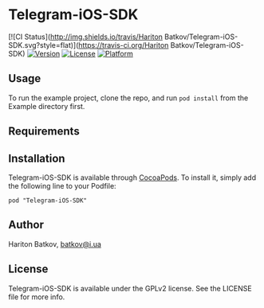 # Telegram-iOS-SDK

[![CI Status](http://img.shields.io/travis/Hariton Batkov/Telegram-iOS-SDK.svg?style=flat)](https://travis-ci.org/Hariton Batkov/Telegram-iOS-SDK)
[![Version](https://img.shields.io/cocoapods/v/Telegram-iOS-SDK.svg?style=flat)](http://cocoadocs.org/docsets/Telegram-iOS-SDK)
[![License](https://img.shields.io/cocoapods/l/Telegram-iOS-SDK.svg?style=flat)](http://cocoadocs.org/docsets/Telegram-iOS-SDK)
[![Platform](https://img.shields.io/cocoapods/p/Telegram-iOS-SDK.svg?style=flat)](http://cocoadocs.org/docsets/Telegram-iOS-SDK)

## Usage

To run the example project, clone the repo, and run `pod install` from the Example directory first.

## Requirements

## Installation

Telegram-iOS-SDK is available through [CocoaPods](http://cocoapods.org). To install
it, simply add the following line to your Podfile:

    pod "Telegram-iOS-SDK"

## Author

Hariton Batkov, batkov@i.ua

## License

Telegram-iOS-SDK is available under the GPLv2 license. See the LICENSE file for more info.

